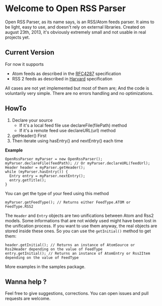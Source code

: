 # Welcome to Open RSS Parser

Open RSS Parser, as its name says, is an RSS/Atom feeds parser. It aims to be light, easy to use, and doesn't rely on external libraries.
Created on august 23th, 2013, it's obviously extremely small and not usable in real projects yet.  

## Current Version

For now it supports

* Atom feeds as described in the [RFC4287](http://www.ietf.org/rfc/rfc4287.txt) specification
* RSS 2 feeds as described in [Harvard](http://cyber.law.harvard.edu/tech/rss) specification

All cases are not yet implemented but most of them are; And the code is voluntarily very simple. There are no errors handling and no optimizations.

## HowTo

1. Declare your source
	* If it's a local feed file use declareFile(filePath) method
	* If it's a remote feed use declareURL(url) method
2. getHeader() First
3. Then iterate using hasEntry() and nextEntry() each time

**Example**

    OpenRssParser myParser = new OpenRssParser();
    myParser.declareFile(feedPath); // Or myParser.declareURL(feedUrl);
    Header header = myParser.getHeader();
    while (myParser.hasEntry()) {
      Entry entry = myParser.nextEntry();
      entry.getTitle();
    }

You can get the type of your feed using this method

    myParser.getFeedType(); // Returns either FeedType.ATOM or FeedType.RSS2

The `Header` and `Entry` objects are two unifications between Atom and Rss2 models. Some informations that are not widely used might have been lost in the unification process. If you want to use them anyway, the real objects are stored inside these ones. So you can use the `getInitial()` method to get them:

    header.getInitial(); // Returns an instance of AtomSource or Rss2Header depending on the value of FeedType
    entry.getInitial(); // Returns an instance of AtomEntry or Rss2Item depending on the value of FeedType

More examples in the samples package.

## Wanna help ?

Feel free to give suggestions, corrections. You can open issues and pull requests are welcome.